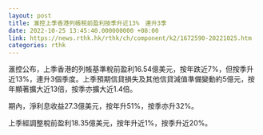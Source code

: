 ```yaml
---
layout: post
title: 滙控上季香港列帳稅前盈利按季升近13%　連升3季
date: 2022-10-25 13:45:40.000000000 +08:00
link: https://news.rthk.hk/rthk/ch/component/k2/1672590-20221025.htm
categories: rthk
---
```


滙控公布，上季香港的列帳基準稅前盈利16.54億美元，按年跌近7%，但按季升近13%，連升3個季度。上季預期信貸損失及其他信貸減值準備變動約5億元，按年顯著擴大近13倍，按季亦擴大近1.4倍。

期內，淨利息收益27.3億美元，按年升51%，按季亦升32%。

上季經調整稅前盈利18.35億美元，按年升近1%，按季升近20%。
